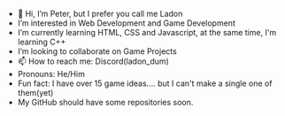 - 👋 Hi, I’m Peter, but I prefer you call me Ladon
- I’m interested in Web Development and Game Development
- I’m currently learning HTML, CSS and Javascript, at the same time, I'm learning C++
- I’m looking to collaborate on Game Projects
- 📫 How to reach me: Discord(ladon_dum)
- Pronouns: He/Him
- Fun fact: I have over 15 game ideas.... but I can't make a single one of them(yet)
- My GitHub should have some repositories soon.

<!---
Ladon-Dum/Ladon-Dum is a ✨ special ✨ repository because its `README.md` (this file) appears on your GitHub profile.
You can click the Preview link to take a look at your changes.
--->
